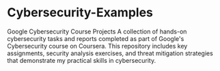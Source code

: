 # Cybersecurity-Examples
Google Cybersecurity Course Projects A collection of hands-on cybersecurity tasks and reports completed as part of Google's Cybersecurity course on Coursera. This repository includes key assignments, security analysis exercises, and threat mitigation strategies that demonstrate my practical skills in cybersecurity.
